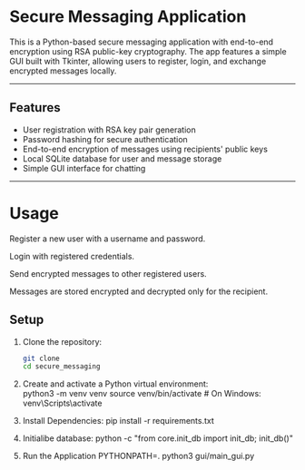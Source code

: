 # Secure Messaging Application

This is a Python-based secure messaging application with end-to-end encryption using RSA public-key cryptography. The app features a simple GUI built with Tkinter, allowing users to register, login, and exchange encrypted messages locally.

---

## Features

- User registration with RSA key pair generation
- Password hashing for secure authentication
- End-to-end encryption of messages using recipients' public keys
- Local SQLite database for user and message storage
- Simple GUI interface for chatting

---


# Usage

Register a new user with a username and password.

Login with registered credentials.

Send encrypted messages to other registered users.

Messages are stored encrypted and decrypted only for the recipient.

## Setup

1. Clone the repository:
   ```bash
   git clone 
   cd secure_messaging
   
2. Create and activate a Python virtual environment:   
	python3 -m venv venv
	source venv/bin/activate  # On Windows: venv\Scripts\activate

3. Install Dependencies:
	pip install -r requirements.txt
	
4. Initialibe database:
	python -c "from core.init_db import init_db; init_db()"

5. Run the Application
	PYTHONPATH=. python3 gui/main_gui.py
	
